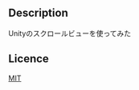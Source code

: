 ## Description
Unityのスクロールビューを使ってみた

## Licence

[MIT](https://github.com/templa00/ScrollViewSample/blob/master/LICENSE.md)